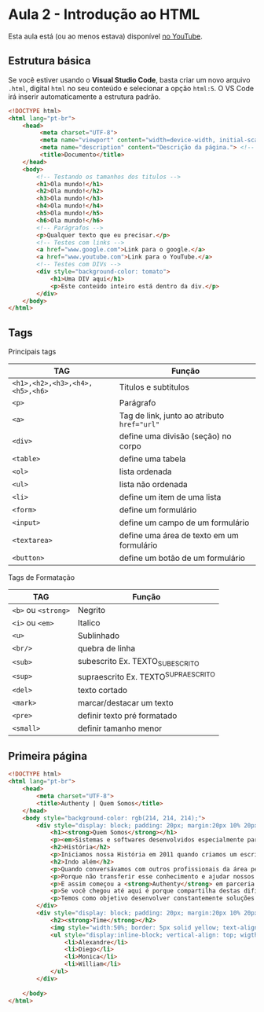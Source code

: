# Aula 2 - Introdução ao HTML 

Esta aula está (ou ao menos estava) disponível [no YouTube](https://www.youtube.com/watch?v=6IMsMX3d8zY).

## Estrutura básica

Se você estiver usando o **Visual Studio Code**, basta criar um novo arquivo `.html`, digital `html` no seu conteúdo e selecionar a opção `html:5`. O VS Code irá inserir automaticamente a estrutura padrão.

```html
<!DOCTYPE html>
<html lang="pt-br">
    <head>
         <meta charset="UTF-8">
         <meta name="viewport" content="width=device-width, initial-scale=1.0">
         <meta name="description" content="Descrição da página."> <!-- descrição é importante para que os buscadores encontrem sua página -->
         <title>Documento</title>
    </head>
    <body>
        <!-- Testando os tamanhos dos titulos -->
        <h1>Ola mundo!</h1>
        <h2>Ola mundo!</h2>
        <h3>Ola mundo!</h3>
        <h4>Ola mundo!</h4>
        <h5>Ola mundo!</h5>
        <h6>Ola mundo!</h6>
        <!-- Parágrafos -->
        <p>Qualquer texto que eu precisar.</p>
        <!-- Testes com links -->
        <a href="www.google.com">Link para o google.</a>
        <a href="www.youtube.com">Link para o YouTube.</a>
        <!-- Testes com DIVs -->
        <div style="background-color: tomato">
            <h1>Uma DIV aqui</h1>
            <p>Este conteúdo inteiro está dentro da div.</p>
        </div>
    </body>
</html>
```

## Tags

Principais tags

| **TAG** | **Função** |
| --- | --- |
| `<h1>,<h2>,<h3>,<h4>,<h5>,<h6>` | Titulos e subtitulos |
| `<p>` | Parágrafo |
| `<a>` | Tag de link, junto ao atributo `href="url"` |
| `<div>` | define uma divisão (seção) no corpo |
| `<table>` | define uma tabela |
| `<ol>` | lista ordenada |
| `<ul>` | lista não ordenada |
| `<li>` | define um item de uma lista |
| `<form>` | define um formulário |
| `<input>` | define um campo de um formulário |
| `<textarea>` | define uma área de texto em um formulário |
| `<button>` | define um botão de um formulário |

Tags de Formatação

| **TAG** | **Função** |
| --- | --- |
| `<b>` ou `<strong>` | Negrito |
| `<i>` ou `<em>` | Italico |
| `<u>` | Sublinhado |
| `<br/>` | quebra de linha |
| `<sub>` | subescrito Ex. TEXTO<sub>SUBESCRITO</sub> |
| `<sup>` | supraescrito Ex. TEXTO<sup>SUPRAESCRITO</sup> |
| `<del>` | texto cortado |
| `<mark>` | marcar/destacar um texto |
| `<pre>` | definir texto pré formatado |
| `<small>` | definir tamanho menor |


## Primeira página

```html
<!DOCTYPE html>
<html lang="pt-br">
    <head>
        <meta charset="UTF-8">
        <title>Authenty | Quem Somos</title>
    </head>
    <body style="background-color: rgb(214, 214, 214);">
        <div style="display: block; padding: 20px; margin:20px 10% 20px 10%; border-radius: 5px; background-color: white;">
            <h1><strong>Quem Somos</strong></h1>
            <p><em>Sistemas e softwares desenvolvidos especialmente para escritórios de arquitetura e engenharia</em></p>
            <h2>História</h2>
            <p>Iniciamos nossa História em 2011 quando criamos um escritório de Engenharia voltado para Projetos de Estruturas, a MDC Projetos. Mas logo de cara nos deparamos com um problema: <strong>QUANTO COBRAR PELOS PROJETOS?</strong> E a partir deste momento, nos dedicamos a encontrar uma maneira simples, prática e assertiva de elaborar nossas propostas. Não foi um trabalho fácil. Ao longo dos anos estudamos muito sobre o assunto e fomos além: Tudo o que implementávamos era testado na prática! Sim, testamos tudo no nosso escritório de Engenharia.</p>
            <h2>Indo além</h2>
            <p>Quando conversávamos com outros profissionais da área percebíamos que essa dificuldade era mais comum do que imaginávamos. Daí surgiu a ideia:</p>
            <p>Porque não transferir esse conhecimento e ajudar nossos colegas?</p>
            <p>E assim começou a <strong>Authenty</strong> em parceria com a MDC, que  continuará sendo sua fonte de inspiração para vivenciar percalços do dia a dia e transformá-los em oportunidades que facilitam a vida de muitos profissionais.</p>
            <p>Se você chegou até aqui é porque compartilha destas dificuldades, portanto, está no lugar certo!</p>
            <p>Temos como objetivo desenvolver constantemente soluções inovadoras para otimizar processos nos escritórios e gostaríamos de convidar você, profissional, para fazer parte da comunidade Authenty e nos dizer: Como podemos te ajudar a melhorar o dia a dia do seu escritório?</p>
        </div>
        <div style="display: block; padding: 20px; margin:20px 10% 20px 10%; border-radius: 5px; background-color: white;">
            <h2><strong>Time</strong></h2>
            <img style="width:50%; border: 5px solid yellow; text-align: center;" src="https://www.authenty.com.br/site/imgs/textos/alexandre-diego-monica-e-willian.JPG">
            <ul style="display:inline-block; vertical-align: top; wigth: 20%; margin: 5%;">
                <li>Alexandre</li>
                <li>Diego</li>
                <li>Monica</li>
                <li>William</li>
            </ul>
        </div>
        
    </body>
</html>
```
